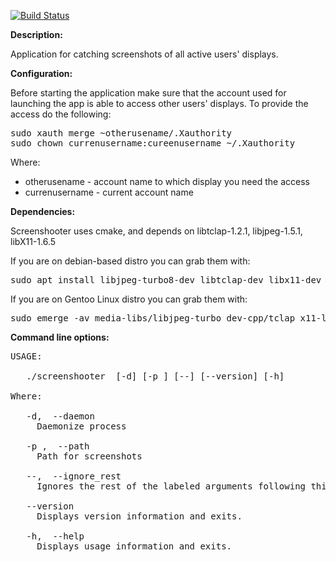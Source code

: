 [![Build Status](https://travis-ci.org/BaxZzZz/screenshooter.svg?branch=master)](https://travis-ci.org/BaxZzZz/screenshooter) 

**Description:**

Application for catching screenshots of all active users' displays.

**Configuration:**

Before starting the application make sure that the account used for launching the app is able to access other users' displays. To provide the access do the following:

<pre>
sudo xauth merge ~otherusename/.Xauthority
sudo chown currenusername:cureenusername ~/.Xauthority
</pre>

Where:
+ otherusename - account name to which display you need the access
+ currenusername - current account name

**Dependencies:**

Screenshooter uses cmake, and depends on libtclap-1.2.1, libjpeg-1.5.1, libX11-1.6.5

If you are on debian-based distro you can grab them with:

<pre>
sudo apt install libjpeg-turbo8-dev libtclap-dev libx11-dev
</pre>

If you are on Gentoo Linux distro you can grab them with:

<pre>
sudo emerge -av media-libs/libjpeg-turbo dev-cpp/tclap x11-libs/libX11
</pre>


**Command line options:**

<pre>
USAGE:

   ./screenshooter  [-d] [-p <string>] [--] [--version] [-h]

Where:

   -d,  --daemon
     Daemonize process

   -p <string>,  --path <string>
     Path for screenshots

   --,  --ignore_rest
     Ignores the rest of the labeled arguments following this flag.

   --version
     Displays version information and exits.

   -h,  --help
     Displays usage information and exits.
</pre>
